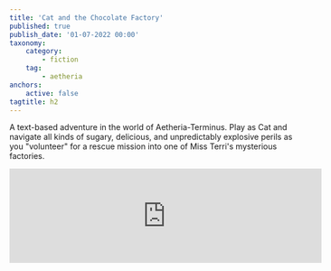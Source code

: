 ```yaml
---
title: 'Cat and the Chocolate Factory'
published: true
publish_date: '01-07-2022 00:00'
taxonomy:
    category:
        - fiction
    tag:
        - aetheria
anchors:
    active: false
tagtitle: h2
---
```


A text-based adventure in the world of Aetheria-Terminus. Play as Cat and navigate all kinds of sugary, delicious, and unpredictably explosive perils as you "volunteer" for a rescue mission into one of Miss Terri's mysterious factories. 

<iframe src="https://itch.io/embed/1598271?linkback=true&amp;bg_color=222222&amp;fg_color=eeeeee&amp;link_color=a65bfa&amp;border_color=363636" width="552" height="167" frameborder="0"><a href="https://nukeproofcakepops.itch.io/cat-and-the-chocolate-factory-aetheria-miniquest">Cat and the Chocolate Factory--An Aetheria MiniQuest by NukeProofCakePops</a></iframe>

